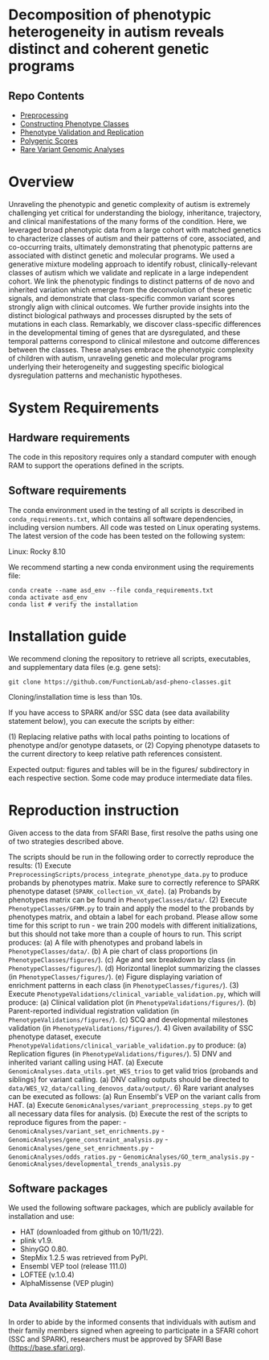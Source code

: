 # Decomposition of phenotypic heterogeneity in autism reveals distinct and coherent genetic programs

## Repo Contents

- [Preprocessing](https://github.com/FunctionLab/asd-pheno-classes/tree/main/PreprocessingScripts)
- [Constructing Phenotype Classes](https://github.com/FunctionLab/asd-pheno-classes/tree/main/PhenotypeClasses)
- [Phenotype Validation and Replication](https://github.com/FunctionLab/asd-pheno-classes/tree/main/PhenotypeValidations)
- [Polygenic Scores](https://github.com/FunctionLab/asd-pheno-classes/tree/main/PolygenicScores)
- [Rare Variant Genomic Analyses](https://github.com/FunctionLab/asd-pheno-classes/tree/main/GenomicAnalyses)


# Overview

Unraveling the phenotypic and genetic complexity of autism is extremely challenging yet critical for understanding the biology, inheritance, trajectory, and clinical manifestations of the many forms of the condition. Here, we leveraged broad phenotypic data from a large cohort with matched genetics to characterize classes of autism and their patterns of core, associated, and co-occurring traits, ultimately demonstrating that phenotypic patterns are associated with distinct genetic and molecular programs. We used a generative mixture modeling approach to identify robust, clinically-relevant classes of autism which we validate and replicate in a large independent cohort. We link the phenotypic findings to distinct patterns of de novo and inherited variation which emerge from the deconvolution of these genetic signals, and demonstrate that class-specific common variant scores strongly align with clinical outcomes. We further provide insights into the distinct biological pathways and processes disrupted by the sets of mutations in each class. Remarkably, we discover class-specific differences in the developmental timing of genes that are dysregulated, and these temporal patterns correspond to clinical milestone and outcome differences between the classes. These analyses embrace the phenotypic complexity of children with autism, unraveling genetic and molecular programs underlying their heterogeneity and suggesting specific biological dysregulation patterns and mechanistic hypotheses.

# **System Requirements** 

## Hardware requirements

The code in this repository requires only a standard computer with enough RAM to support the operations defined in the scripts.

## Software requirements

The conda environment used in the testing of all scripts is described in `conda_requirements.txt`, which contains all software dependencies, including version numbers. All code was tested on Linux operating systems. The latest version of the code has been tested on the following system: 

Linux: Rocky 8.10

We recommend starting a new conda environment using the requirements file:

```
conda create --name asd_env --file conda_requirements.txt
conda activate asd_env
conda list # verify the installation
```

# Installation guide

We recommend cloning the repository to retrieve all scripts, executables, and supplementary data files (e.g. gene sets):

```
git clone https://github.com/FunctionLab/asd-pheno-classes.git
```

Cloning/installation time is less than 10s.

If you have access to SPARK and/or SSC data (see data availability statement below), you can execute the scripts by either:

(1) Replacing relative paths with local paths pointing to locations of phenotype and/or genotype datasets, or
(2) Copying phenotype datasets to the current directory to keep relative path references consistent.

Expected output: figures and tables will be in the figures/ subdirectory in each respective section. Some code may produce intermediate data files.

# Reproduction instruction

Given access to the data from SFARI Base, first resolve the paths using one of two strategies described above.

The scripts should be run in the following order to correctly reproduce the results:
(1) Execute `PreprocessingScripts/process_integrate_phenotype_data.py` to produce probands by phenotypes matrix. Make sure to correctly reference to SPARK phenotype dataset (`SPARK_collection_vX_date`).
  (a) Probands by phenotypes matrix can be found in `PhenotypeClasses/data/`.
(2) Execute `PhenotypeClasses/GFMM.py` to train and apply the model to the probands by phenotypes matrix, and obtain a label for each proband. Please allow some time for this script to run - we train 200 models with different initializations, but this should not take more than a couple of hours to run. This script produces:
  (a) A file with phenotypes and proband labels in `PhenotypeClasses/data/`.
  (b) A pie chart of class proportions (in `PhenotypeClasses/figures/`).
  (c) Age and sex breakdown by class (in `PhenotypeClasses/figures/`).
  (d) Horizontal lineplot summarizing the classes (in `PhenotypeClasses/figures/`).
  (e) Figure displaying variation of enrichment patterns in each class (in `PhenotypeClasses/figures/`).
(3) Execute `PhenotypeValidations/clinical_variable_validation.py`, which will produce:
  (a) Clinical validation plot (in `PhenotypeValidations/figures/`).
  (b) Parent-reported individual registration validation (in `PhenotypeValidations/figures/`).
  (c) SCQ and developmental milestones validation (in `PhenotypeValidations/figures/`).
4) Given availability of SSC phenotype dataset, execute `PhenotypeValidations/clinical_variable_validation.py` to produce:
  (a) Replication figures (in `PhenotypeValidations/figures/`).
5) DNV and inherited variant calling using HAT.
  (a) Execute `GenomicAnalyses.data_utils.get_WES_trios` to get valid trios (probands and siblings) for variant calling.
  (a) DNV calling outputs should be directed to `data/WES_V2_data/calling_denovos_data/output/`.
6) Rare variant analyses can be executed as follows:
  (a) Run Ensembl's VEP on the variant calls from HAT.
  (a) Execute `GenomicAnalyses/variant_preprocessing_steps.py` to get all necessary data files for analysis.
  (b) Execute the rest of the scripts to reproduce figures from the paper:
    - `GenomicAnalyses/variant_set_enrichments.py`
    - `GenomicAnalyses/gene_constraint_analysis.py`
    - `GenomicAnalyses/gene_set_enrichments.py`
    - `GenomicAnalyses/odds_ratios.py`
    - `GenomicAnalyses/GO_term_analysis.py`
    - `GenomicAnalyses/developmental_trends_analysis.py`

## Software packages

We used the following software packages, which are publicly available for installation and use:

- HAT (downloaded from github on 10/11/22).
- plink v1.9.
- ShinyGO 0.80.
- StepMix 1.2.5 was retrieved from PyPI.
- Ensembl VEP tool (release 111.0)
- LOFTEE (v.1.0.4)
- AlphaMissense (VEP plugin)

### **Data Availability Statement**

In order to abide by the informed consents that individuals with autism and their family members signed when agreeing to participate in a SFARI cohort (SSC and SPARK), researchers must be approved by SFARI Base (https://base.sfari.org).
